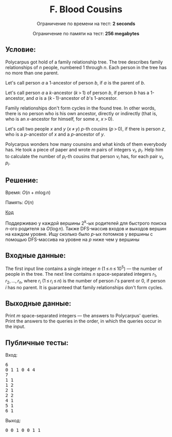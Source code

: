 <center><h1>F. Blood Cousins</h1></center>
    
<p><center>Ограничение по времени на тест: <b>2 seconds</b></center></p>

<p><center>Ограничение по памяти на тест: <b>256 megabytes</b></center></p>

<h2>Условие:</h2>

<div><p>Polycarpus got hold of a family relationship tree. The tree describes family relationships of <span class="tex-span"><i>n</i></span> people, numbered 1 through <span class="tex-span"><i>n</i></span>. Each person in the tree has no more than one parent.</p><p>Let's call person <span class="tex-span"><i>a</i></span> a 1-ancestor of person <span class="tex-span"><i>b</i></span>, if <span class="tex-span"><i>a</i></span> is the parent of <span class="tex-span"><i>b</i></span>.</p><p>Let's call person <span class="tex-span"><i>a</i></span> a <span class="tex-span"><i>k</i></span>-ancestor <span class="tex-span">(<i>k</i> &gt; 1)</span> of person <span class="tex-span"><i>b</i></span>, if person <span class="tex-span"><i>b</i></span> has a 1-ancestor, and <span class="tex-span"><i>a</i></span> is a <span class="tex-span">(<i>k</i> - 1)</span>-ancestor of <span class="tex-span"><i>b</i></span>'s 1-ancestor. </p><p>Family relationships don't form cycles in the found tree. In other words, there is no person who is his own ancestor, directly or indirectly (that is, who is an <span class="tex-span"><i>x</i></span>-ancestor for himself, for some <span class="tex-span"><i>x</i></span>, <span class="tex-span"><i>x</i> &gt; 0</span>).</p><p><span class="tex-font-style-bf">Let's call two people <span class="tex-span"><i>x</i></span> and <span class="tex-span"><i>y</i></span> <span class="tex-span">(<i>x</i> ≠ <i>y</i>)</span> <span class="tex-span"><i>p</i></span>-th cousins <span class="tex-span">(<i>p</i> &gt; 0)</span>, if there is person <span class="tex-span"><i>z</i></span>, who is a <span class="tex-span"><i>p</i></span>-ancestor of <span class="tex-span"><i>x</i></span> and a <span class="tex-span"><i>p</i></span>-ancestor of <span class="tex-span"><i>y</i></span>.</span></p><p>Polycarpus wonders how many counsins and what kinds of them everybody has. He took a piece of paper and wrote <span class="tex-span"><i>m</i></span> pairs of integers <span class="tex-span"><i>v</i><sub class="lower-index"><i>i</i></sub></span>, <span class="tex-span"><i>p</i><sub class="lower-index"><i>i</i></sub></span>. Help him to calculate the number of <span class="tex-span"><i>p</i><sub class="lower-index"><i>i</i></sub></span>-th cousins that person <span class="tex-span"><i>v</i><sub class="lower-index"><i>i</i></sub></span> has, for each pair <span class="tex-span"><i>v</i><sub class="lower-index"><i>i</i></sub></span>, <span class="tex-span"><i>p</i><sub class="lower-index"><i>i</i></sub></span>.</p></div>

<h2>Решение:</h2>

Время: $O(n + m\log n)$

Память: $O(n)$

[Код](solution.cpp)

Поддерживаю у каждой вершины $2^k$-ых родителей для быстрого поиска $n$-ого родителя за $O(\log n)$. Также DFS-массив входов и выходов вершин на каждом уровне. Ищу сколько было $p$-ых потомков у вершины с помощью DFS-массива на уровне на $p$ ниже чем у вершины

<h2>Входные данные:</h2>

<p>The first input line contains a single integer <span class="tex-span"><i>n</i></span> <span class="tex-span">(1 ≤ <i>n</i> ≤ 10<sup class="upper-index">5</sup>)</span> — the number of people in the tree. The next line contains <span class="tex-span"><i>n</i></span> space-separated integers <span class="tex-span"><i>r</i><sub class="lower-index">1</sub>, <i>r</i><sub class="lower-index">2</sub>, ..., <i>r</i><sub class="lower-index"><i>n</i></sub></span>, where <span class="tex-span"><i>r</i><sub class="lower-index"><i>i</i></sub></span> <span class="tex-span">(1 ≤ <i>r</i><sub class="lower-index"><i>i</i></sub> ≤ <i>n</i>)</span> is the number of person <span class="tex-span"><i>i</i></span>'s parent or <span class="tex-font-style-tt">0</span>, if person <span class="tex-span"><i>i</i></span> has no parent. It is guaranteed that family relationships don't form cycles.</p>

<h2>Выходные данные:</h2>

<p>Print <span class="tex-span"><i>m</i></span> space-separated integers — the answers to Polycarpus' queries. Print the answers to the queries in the order, in which the queries occur in the input.</p>

<h2>Публичные тесты:</h2>

Вход:

<pre>6<br/>0 1 1 0 4 4<br/>7<br/>1 1<br/>1 2<br/>2 1<br/>2 2<br/>4 1<br/>5 1<br/>6 1<br/></pre>

Выход:

<pre>0 0 1 0 0 1 1 <br/></pre>